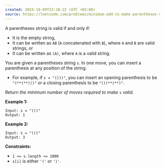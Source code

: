 ```yaml
---
created: 2024-10-09T23:18:22 (UTC +03:00)
source: https://leetcode.com/problems/minimum-add-to-make-parentheses-valid/description/?envType=daily-question&envId=2024-10-09
---
```

A parentheses string is valid if and only if:

-   It is the empty string,
-   It can be written as `AB` (`A` concatenated with `B`), where `A` and `B` are valid strings, or
-   It can be written as `(A)`, where `A` is a valid string.

You are given a parentheses string `s`. In one move, you can insert a parenthesis at any position of the string.

-   For example, if `s = "()))"`, you can insert an opening parenthesis to be `"(**(**)))"` or a closing parenthesis to be `"())**)**)"`.

Return _the minimum number of moves required to make_ `s` _valid_.


**Example 1:**

```
Input: s = "())"
Output: 1
```


**Example 2:**

```
Input: s = "((("
Output: 3
```


**Constraints:**

-   `1 <= s.length <= 1000`
-   `s[i]` is either `'('` or `')'`.

